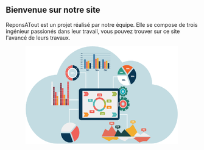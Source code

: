 ## Bienvenue sur notre site
ReponsATout est un projet réalisé par notre équipe. Elle se compose de trois ingénieur passionés dans leur travail, vous pouvez trouver sur ce site l'avancé de leurs travaux.

<head>
  <link rel="shortcut icon" href="Images/ITII.png">
</head>


<div style="text-align:center">
  <img src="Images/banner.png" alt="" width="400" height="256">
</div>
